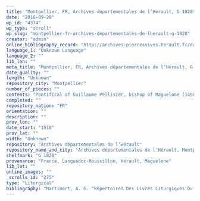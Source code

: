 ```yaml
---
title: "Montpellier, FR, Archives départementales de l’Hérault, G 1828"
date: "2016-09-28"
wp_id: "4374"
wp_type: "scroll"
wp_slug: "montpellier-fr-archives-departementales-de-lherault-g-1828"
creator: "admin"
online_bibliography_record: "http://archives-pierresvives.herault.fr/data/files/ad34.portail/images/FRAD034_000000014/Anciennes/G.pdf"
language_1: "Unknown Language"
language_2: ""
lib_lon: ""
meta_title: "Montpellier, FR, Archives départementales de l’Hérault, G 1828"
date_quality: ""
length: "Unknown"
repository_city: "Montpellier"
number_of_pieces: ""
contents: "Pontifical of Guillaume Pellisier, bishop of Maguelone (1498–1527). Contains ceremony of the consecrations of the holy oils for Maundy Thursday, use of cathedral of Maguelone"
completed: ""
repository_nation: "FR"
orientation: ""
description: ""
prov_lon: ""
date_start: "1510"
prov_lat: ""
width: "Unknown"
repository: "Archives départementales de l’Hérault"
repository_name_and_city: "Archives départementales de l’Hérault, Montpellier FR"
shelfmark: "G 1828"
provenance: "France, Languedoc-Roussillon, Hérault, Maguelone"
lib_lat: ""
online_images: ""
_scrolls_id: "275"
type: "Liturgical"
bibliography: "Martimort, A. G. “Répertoires Des Livres Liturgiques Du Languedoc, Antérieurs Au Concile de Trente.” In Liturgie et Musique (IXe–XIVe S.), 51–80. Cahiers de Fanjeaux 17. Toulouse: Edouard Privat, 1982, p. 65."
---
```



